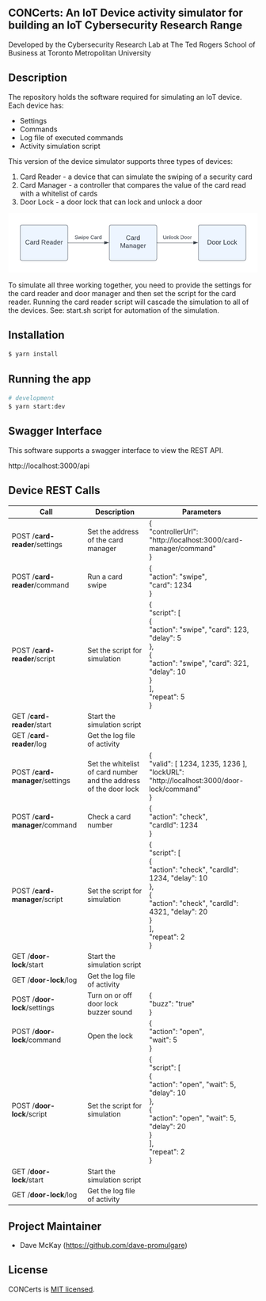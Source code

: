 ## CONCerts: An IoT Device activity simulator for building an IoT Cybersecurity Research Range

Developed by the Cybersecurity Research Lab at The Ted Rogers School of Business at Toronto Metropolitan University

## Description

The repository holds the software required for simulating an IoT device. Each device has:

- Settings
- Commands
- Log file of executed commands
- Activity simulation script

This version of the device simulator supports three types of devices:

1. Card Reader - a device that can simulate the swiping of a security card
2. Card Manager - a controller that compares the value of the card read with a whitelist of cards
3. Door Lock - a door lock that can lock and unlock a door

![Card Reader Pattern](https://github.com/CRLTeam/CONCerts-device/blob/main/documentation/CardReaderPattern.png?raw=true)

To simulate all three working together, you need to provide the settings for the card reader and door manager and then set the script for the card reader.  Running the card reader script will cascade the simulation to all of the devices.  See: start.sh script for automation of the simulation.

## Installation

```bash
$ yarn install
```

## Running the app

```bash
# development
$ yarn start:dev
```

## Swagger Interface

This software supports a swagger interface to view the REST API.

http://localhost:3000/api

## Device REST Calls

| Call                            | Description                                                  | Parameters                                                   |
| ------------------------------- | ------------------------------------------------------------ | ------------------------------------------------------------ |
| POST /**card-reader**/settings  | Set the address of the card manager                          | {<br/>  "controllerUrl": "http://localhost:3000/card-manager/command"<br/>} |
| POST /**card-reader**/command   | Run a card swipe                                             | {<br/>  "action": "swipe",<br/>  "card": 1234<br/>}          |
| POST /**card-reader**/script    | Set the script for simulation                                | {<br/>  "script": [<br/>    {<br/>      "action": "swipe", "card": 123, "delay": 5<br/>    },<br/>    {<br/>      "action": "swipe", "card": 321, "delay": 10<br/>    }<br/>  ],<br/>  "repeat": 5<br/>} |
| GET /**card-reader**/start      | Start the simulation script                                  |                                                              |
| GET /**card-reader**/log        | Get the log file of activity                                 |                                                              |
| POST /**card-manager**/settings | Set the whitelist of card number and the address of the door lock | {<br/>  "valid": [ 1234, 1235, 1236  ],<br/>  "lockURL": "http://localhost:3000/door-lock/command"<br/>} |
| POST /**card-manager**/command  | Check a card number                                          | {<br/>  "action": "check",<br/>  "cardId": 1234<br/>}        |
| POST /**card-manager**/script   | Set the script for simulation                                | {<br/>  "script": [<br/>    {<br/>      "action": "check", "cardId": 1234, "delay": 10<br/>    },<br/>    {<br/>      "action": "check", "cardId": 4321,  "delay": 20<br/>    }<br/>  ],<br/>  "repeat": 2<br/>} |
| GET /**door-lock**/start        | Start the simulation script                                  |                                                              |
| GET /**door-lock**/log          | Get the log file of activity                                 |                                                              |
| POST /**door-lock**/settings    | Turn on or off door lock buzzer sound                        | {<br/>  "buzz": "true"<br/>}                                 |
| POST /**door-lock**/command     | Open the lock                                                | {<br/>  "action": "open",<br/>  "wait": 5<br/>}              |
| POST /**door-lock**/script      | Set the script for simulation                                | {<br/>  "script": [<br/>    {<br/>      "action": "open", "wait": 5, "delay": 10<br/>    },<br/>    {<br/>      "action": "open", "wait": 5, "delay": 20<br/>    }<br/>  ],<br/>  "repeat": 2<br/>} |
| GET /**door-lock**/start        | Start the simulation script                                  |                                                              |
| GET /**door-lock**/log          | Get the log file of activity                                 |                                                              |



## Project Maintainer

- Dave McKay (https://github.com/dave-promulgare)

## License

CONCerts is [MIT licensed](LICENSE).

